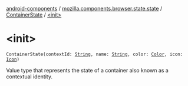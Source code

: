 [android-components](../../index.md) / [mozilla.components.browser.state.state](../index.md) / [ContainerState](index.md) / [&lt;init&gt;](./-init-.md)

# &lt;init&gt;

`ContainerState(contextId: `[`String`](https://kotlinlang.org/api/latest/jvm/stdlib/kotlin/-string/index.html)`, name: `[`String`](https://kotlinlang.org/api/latest/jvm/stdlib/kotlin/-string/index.html)`, color: `[`Color`](-color/index.md)`, icon: `[`Icon`](-icon/index.md)`)`

Value type that represents the state of a container also known as a contextual identity.

